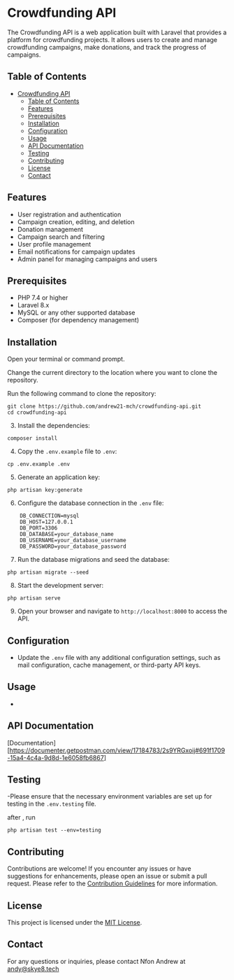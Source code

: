 # Crowdfunding API

The Crowdfunding API is a web application built with Laravel that provides a platform for crowdfunding projects. It allows users to create and manage crowdfunding campaigns, make donations, and track the progress of campaigns.

## Table of Contents

- [Crowdfunding API](#crowdfunding-api)
  - [Table of Contents](#table-of-contents)
  - [Features](#features)
  - [Prerequisites](#prerequisites)
  - [Installation](#installation)
  - [Configuration](#configuration)
  - [Usage](#usage)
  - [API Documentation](#api-documentation)
  - [Testing](#testing)
  - [Contributing](#contributing)
  - [License](#license)
  - [Contact](#contact)

## Features

- User registration and authentication
- Campaign creation, editing, and deletion
- Donation management
- Campaign search and filtering
- User profile management
- Email notifications for campaign updates
- Admin panel for managing campaigns and users

## Prerequisites

- PHP 7.4 or higher
- Laravel 8.x
- MySQL or any other supported database
- Composer (for dependency management)

## Installation

Open your terminal or command prompt.

Change the current directory to the location where you want to clone the repository.

Run the following command to clone the repository:
```
git clone https://github.com/andrew21-mch/crowdfunding-api.git
cd crowdfunding-api
```

3. Install the dependencies:
```
composer install
```
4. Copy the `.env.example` file to `.env`:
```
cp .env.example .env
```
5. Generate an application key:
```
php artisan key:generate
```
6. Configure the database connection in the `.env` file:
```
    DB_CONNECTION=mysql
    DB_HOST=127.0.0.1
    DB_PORT=3306
    DB_DATABASE=your_database_name
    DB_USERNAME=your_database_username
    DB_PASSWORD=your_database_password
```
7.  Run the database migrations and seed the database:
```
php artisan migrate --seed
```
8.  Start the development server:
```
php artisan serve
```
9. Open your browser and navigate to `http://localhost:8000` to access the API.

## Configuration

- Update the `.env` file with any additional configuration settings, such as mail configuration, cache management, or third-party API keys.

## Usage

-

## API Documentation

[Documentation][https://documenter.getpostman.com/view/17184783/2s9YRGxoij#691f1709-15a4-4c4a-9d8d-1e6058fb6867]

## Testing

-Please ensure that the necessary environment variables are set up for testing in the `.env.testing` file.


after , run

```
php artisan test --env=testing
```

## Contributing

Contributions are welcome! If you encounter any issues or have suggestions for enhancements, please open an issue or submit a pull request. Please refer to the [Contribution Guidelines](/CONTRIBUTING.md) for more information.

## License

This project is licensed under the [MIT License](/LICENSE).

## Contact

For any questions or inquiries, please contact Nfon Andrew at andy@skye8.tech